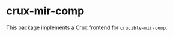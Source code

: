 # crux-mir-comp

This package implements a Crux frontend for
[`crucible-mir-comp`](https://github.com/GaloisInc/saw-script/blob/master/crucible-mir-comp).
